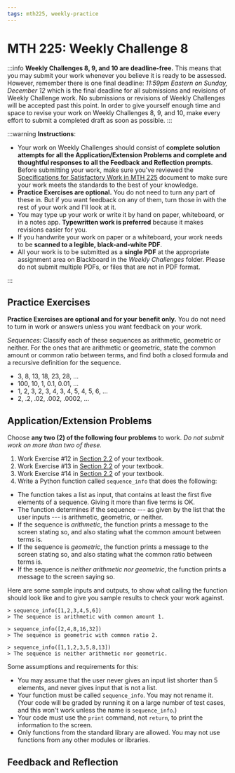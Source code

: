 ```yaml
---
tags: mth225, weekly-practice
---
```


# MTH 225: Weekly Challenge 8

:::info
**Weekly Challenges 8, 9, and 10 are deadline-free.** This means that you may submit your work whenever you believe it is ready to be assessed. However, remember there is one final deadline: *11:59pm Eastern on Sunday, December 12* which is the final deadline for all submissions and revisions of Weekly Challenge work. No submissions or revisions of Weekly Challenges will be accepted past this point. In order to give yourself enough time and space to revise your work on Weekly Challenges 8, 9, and 10, make every effort to submit a completed draft as soon as possible. 
:::

:::warning
**Instructions**: 

* Your work on Weekly Challenges should consist of **complete solution attempts for all the Application/Extension Problems and complete and thoughtful responses to all the Feedback and Reflection prompts**. Before submitting your work, make sure you've reviewed the [Specifications for Satisfactory Work in MTH 225](/Cy6P0rGZQzuOM3NwZ3ZuMw) document to make sure your work meets the standards to the best of your knowledge. 
* **Practice Exercises are optional.** You do not need to turn any part of these in. But if you want feedback on any of them, turn those in with the rest of your work and I'll look at it. 
* You may type up your work or write it by hand on paper, whiteboard, or in a notes app. **Typewritten work is preferred** because it makes revisions easier for you.
* If you handwrite your work on paper or a whiteboard, your work needs to be **scanned to a legible, black-and-white PDF**. 
* All your work is to be submitted as a **single PDF** at the appropriate assignment area on Blackboard in the *Weekly Challenges* folder. Please do not submit multiple PDFs, or files that are not in PDF format. 


:::


## Practice Exercises 

**Practice Exercises are optional and for your benefit only.** You do not need to turn in work or answers unless you want feedback on your work. 

*Sequences:* Classify each of these sequences as arithmetic, geometric or neither. For the ones that are arithmetic or geometric, state the common amount or common ratio between terms, and find both a closed formula and a recursive definition for the sequence. 

* 3, 8, 13, 18, 23, 28, ...
* 100, 10, 1, 0.1, 0.01, ...
* 1, 2, 3, 2, 3, 4, 3, 4, 5, 4, 5, 6, ...
* 2, .2, .02, .002, .0002, ...


## Application/Extension Problems 

Choose **any two (2) of the following four problems** to work. *Do not submit work on more than two of these.* 

1. Work Exercise #12 in [Section 2.2](http://discrete.openmathbooks.org/dmoi3/sec_seq-arithgeom.html) of your textbook. 
2. Work Exercise #13 in [Section 2.2](http://discrete.openmathbooks.org/dmoi3/sec_seq-arithgeom.html) of your textbook. 
1. Work Exercise #14 in [Section 2.2](http://discrete.openmathbooks.org/dmoi3/sec_seq-arithgeom.html) of your textbook. 
4. Write a Python function called `sequence_info` that does the following: 
  - The function takes a list as input, that contains at least the first five elements of a sequence. Giving it more than five terms is OK. 
  - The function determines if the sequence --- as given by the list that the user inputs --- is arithmetic, geometric, or neither. 
  - If the sequence is *arithmetic*, the function  prints a message to the screen stating so, and also stating what the common amount between terms is. 
  - If the sequence is *geometric*, the function  prints a message to the screen stating so, and also stating what the common ratio between terms is.
  - If the sequence is *neither arithmetic nor geometric*, the function prints a message to the screen saying so. 

Here are some sample inputs and outputs, to show what calling the function should look like and to give you sample results to check your work against. 

```
> sequence_info([1,2,3,4,5,6])
> The sequence is arithmetic with common amount 1. 

> sequence_info([2,4,8,16,32])
> The sequence is geometric with common ratio 2. 

> sequence_info([1,1,2,3,5,8,13])
> The sequence is neither arithmetic nor geometric.
```

Some assumptions and requirements for this: 

- You may assume that the user never gives an input list shorter than 5 elements, and never gives input that is not a list. 
- Your function must be called `sequence_info`. You may not rename it. (Your code will be graded by running it on a large number of test cases, and this won't work unless the name is `sequence_info`.)
- Your code must use the `print` command, not `return`, to print the information to the screen. 
- Only functions from the standard library are allowed. You may not use functions from any other modules or libraries. 

## Feedback and Reflection 

